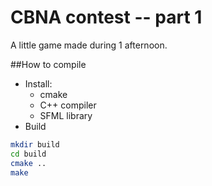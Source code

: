 CBNA contest -- part 1
======================

A little game made during 1 afternoon.


##How to compile

* Install:
    * cmake
    * C++ compiler
    * SFML library
* Build
```bash
mkdir build
cd build
cmake ..
make
```
